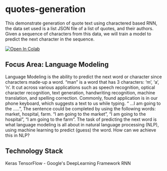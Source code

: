 # quotes-generation
This demonstrate generation of quote text using charactered based RNN, the data set used is a list JSON file of a list of quotes, and their authors.  Given a sequence of characters from this data, we will  train a model to predict the next character in the sequence.

<a href="https://colab.research.google.com/drive/1jOc295NydznTdRCsA9nmQJA3Nr_nbqXx#scrollTo=oDmG9Lv3ZqGP">
  <img src="https://colab.research.google.com/assets/colab-badge.svg" alt="Open In Colab"/>
</a>


##  Focus Area: Language Modeling 
Language Modeling is the ability to predict the next word or character since characters made-up a word. “man” is a word that has 3 characters: ‘m’, ‘a‘, ’n’. It cut across various applications such as speech recognition, optical character recognition, text generation, handwriting recognition, machine translation, and spelling correction.
Commonly, found application is in our phone keyboard, which suggests a text to us while typing.
“ …I am going to the …..”,
The sentence could be completed by using the following words: market, hospital, farm.
“I am going to the market”, “I am going to the hospital”, “I am going to the farm”.
The task of predicting the next word is what language modeling is all about in natural language processing (NLP), using machine learning to predict (guess) the word. How can we achieve this in NLP?

## Technology Stack
Keras
TensorFlow - Google's DeepLearning Framework
RNN

